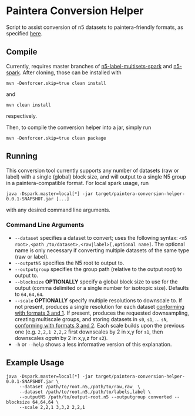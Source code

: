 # Paintera Conversion Helper
Script to assist conversion of n5 datasets to paintera-friendly formats, as specified [here](https://github.com/saalfeldlab/paintera/issues/61).

## Compile
Currently, requires master branches of [n5-label-multisets-spark](https://github.com/saalfeldlab/n5-label-multisets-spark/tree/970e3db71ac908d34d1c925caa471bdeea2a60eb) and [n5-spark](https://github.com/saalfeldlab/n5-spark/tree/fe93932c00dc9d40279d0adb681e47da0737dac4).
After cloning, those can be installed with
```
mvn -Denforcer.skip=true clean install
```
and
```
mvn clean install
```
respectively.

Then, to compile the conversion helper into a jar, simply run
```
mvn -Denforcer.skip=true clean package
```

## Running
This conversion tool currently supports any number of datasets (raw or label) with a
single (global) block size, and will output to a single N5 group in a paintera-compatible
format. For local spark usage, run
```
java -Dspark.master=local[*] -jar target/paintera-conversion-helper-0.0.1-SNAPSHOT.jar [...]
```
with any desired command line arguments.

### Command Line Arguments
* `--dataset` specifies a dataset to convert; uses the following syntax: `<n5 root>,<path
/to/dataset>,<raw|label>[,optional name]`. The optional name is only necessary if converting
multiple datasets of the same type (raw or label).
* `--outputN5` specifies the N5 root to output to.
* `--outputgroup` specifies the group path (relative to the output root) to output to.
* `--blocksize` **OPTIONALLY** specify a global block size to use for the output (comma
delimited or a single number for isotropic size). Defaults to `64,64,64`.
* `--scale` **OPTIONALLY** specify multiple resolutions to downscale to. If not present,
produces a single resolution for each dataset [conforming with formats 3 and 1](https://github.com/saalfeldlab/paintera/issues/61).
If present, produces the requested downsampling, creating multiscale groups, and storing
datasets in `s0`, `s1`, ... `sN`, [conforming with formats 3 and 2](https://github.com/saalfeldlab/paintera/issues/61).
Each scale builds upon the previous one (e.g. `2,2,1 2,2,2` first downscales by 2 in x,y for `s1`, then downscales
*again* by 2 in x,y,z for `s2`).
* `-h` or `--help` shows a less informative version of this explanation.

## Example Usage
```
java -Dspark.master=local[*] -jar target/paintera-conversion-helper-0.0.1-SNAPSHOT.jar \
     --dataset /path/to/root.n5,/path/to/raw,raw  \
     --dataset /path/to/root.n5,/path/to/labels,label \
     --outputN5 /path/to/output-root.n5 --outputgroup converted --blocksize 64,64,64 \
     --scale 2,2,1 3,3,2 2,2,1
```

